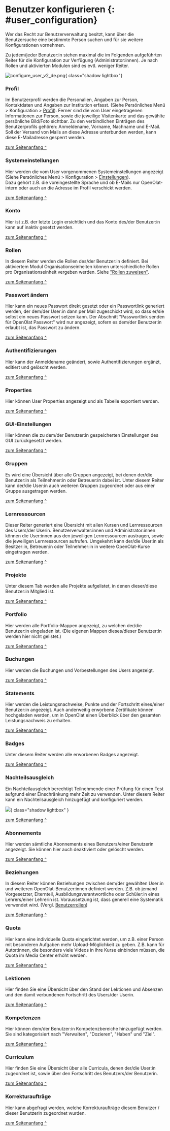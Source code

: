 # Benutzer konfigurieren {: #user_configuration} 

Wer das Recht zur Benutzerverwaltung besitzt, kann über die Benutzersuche eine bestimmte Person suchen und für sie weitere Konfigurationen vornehmen. 

Zu jedem/jeder Benutzer:in stehen maximal die im Folgenden aufgeführten Reiter für die Konfiguration zur Verfügung (Administrator:innen). Je nach Rollen und aktivierten Modulen sind es evtl. weniger Reiter.

![configure_user_v2_de.png](assets/configure_user_v2_de.png){ class="shadow lightbox"}



### Profil

Im Benutzerprofil werden die Personalien, Angaben zur Person, Kontaktdaten und Angaben zur Institution erfasst. (Siehe Persönliches Menü > Konfiguration > [Profil](../../manual_user/personal_menu/Profile.de.md)). Ferner sind die vom User eingetragenen Informationen zur Person, sowie die jeweilige Visitenkarte und das gewählte persönliche Bild/Foto sichtbar. Zu den verbindlichen Einträgen des Benutzerprofils gehören: Anmeldename, Vorname, Nachname und E-Mail. Soll der Versand von Mails an diese Adresse unterbunden werden, kann diese E-Mailadresse gesperrt werden.

[zum Seitenanfang ^](#user_configuration)


### Systemeinstellungen

Hier werden die vom User vorgenommenen Systemeinstellungen angezeigt (Siehe Persönliches Menü > Konfiguration > [Einstellungen](../../manual_user/personal_menu/Settings.de.md)).  
Dazu gehört z.B. die voreingestellte Sprache und ob E-Mails nur OpenOlat-intern oder auch an die Adresse im Profil verschickt werden. 

[zum Seitenanfang ^](#user_configuration)


### Konto

Hier ist z.B. der letzte Login ersichtlich und das Konto des/der Benutzer:in kann auf inaktiv gesetzt werden.  

[zum Seitenanfang ^](#user_configuration)


### Rollen

In diesem Reiter werden die Rollen des/der Benutzer:in definiert. Bei aktiviertem Modul Organisationseinheiten können unterschiedliche Rollen pro Organisationseinheit vergeben werden. Siehe ["Rollen zuweisen"](Assign_roles.de.md). 

[zum Seitenanfang ^](#user_configuration)


### Passwort ändern

Hier kann ein neues Passwort direkt gesetzt oder ein Passwortlink generiert werden, der dem/der User:in dann per Mail zugeschickt wird, so dass er/sie selbst ein neues Passwort setzen kann. 
Der Abschnitt "Passwortlink senden für OpenOlat Passwort" wird nur angezeigt, sofern es dem/der Benutzer:in
erlaubt ist, das Passwort zu ändern. 

[zum Seitenanfang ^](#user_configuration)


### Authentifizierungen

Hier kann der Anmeldename geändert, sowie Authentifizierungen ergänzt, editiert und gelöscht werden.  

[zum Seitenanfang ^](#user_configuration)


### Properties

Hier können User Properties angezeigt und als Tabelle exportiert werden.

[zum Seitenanfang ^](#user_configuration)


### GUI-Einstellungen

Hier können die zu dem/der Benutzer:in gespeicherten Einstellungen des GUI zurückgesetzt werden.

[zum Seitenanfang ^](#user_configuration)


### Gruppen

Es wird eine Übersicht über alle Gruppen angezeigt, bei denen der/die Benutzer:in als Teilnehmer:in oder Betreuer:in dabei ist. Unter diesem Reiter kann der/die User:in auch weiteren Gruppen zugeordnet oder aus einer Gruppe ausgetragen werden.

[zum Seitenanfang ^](#user_configuration)


### Lernressourcen

Dieser Reiter generiert eine Übersicht mit allen Kursen und Lernressourcen des Users/der Userin.
Benutzerverwalter:innen und Administrator:innen können die User:innen aus den jeweiligen Lernressourcen austragen, sowie die jeweiligen Lernressourcen aufrufen. Umgekehrt kann der/die User:in als Besitzer:in, Betreuer:in oder Teilnehmer:in in weitere OpenOlat-Kurse eingetragen werden.  

[zum Seitenanfang ^](#user_configuration)


### Projekte

Unter diesem Tab werden alle Projekte aufgelistet, in denen dieser/diese Benutzer:in Mitglied ist. 

[zum Seitenanfang ^](#user_configuration)


### Portfolio

Hier werden alle Portfolio-Mappen angezeigt, zu welchen der/die Benutzer:in eingeladen ist. (Die eigenen Mappen dieses/dieser Benutzer:in werden hier nicht gelistet.)


[zum Seitenanfang ^](#user_configuration)


### Buchungen

Hier werden die Buchungen und Vorbestellungen des Users angezeigt. 

[zum Seitenanfang ^](#user_configuration)

  
### Statements

Hier werden die Leistungsnachweise, Punkte und der Fortschritt eines/einer Benutzer:in angezeigt. Auch anderweitig erworbene Zertifikate können hochgeladen werden, um in OpenOlat einen Überblick über den gesamten Leistungsnachweis zu erhalten.  

[zum Seitenanfang ^](#user_configuration)


### Badges

Unter diesem Reiter werden alle erworbenen Badges angezeigt.

[zum Seitenanfang ^](#user_configuration)


### Nachteilsausgleich

Ein Nachteilausgleich berechtigt Teilnehmende einer Prüfung für einen Test aufgrund einer Einschränkung mehr Zeit zu verwenden. Unter diesem Reiter kann ein Nachteilsausgleich hinzugefügt und konfiguriert werden.

![](assets/Nachteilsausgleich.jpg){ class="shadow lightbox" }

[zum Seitenanfang ^](#user_configuration)


### Abonnements

Hier werden sämtliche Abonnements eines Benutzers/einer Benutzerin angezeigt. Sie können hier auch deaktiviert oder gelöscht werden.  

[zum Seitenanfang ^](#user_configuration)


### Beziehungen

In diesem Reiter können Beziehungen zwischen dem/der gewählten User:in und weiteren OpenOlat-Benutzer:innen definiert werden. Z.B. ob jemand Vorgesetzter, Elternteil, Ausbildungsverantwortliche oder Schüler:in eines Lehrers/einer Lehrerin ist. Voraussetzung ist, dass generell eine Systematik verwendet wird. (Vergl. [Benutzerrollen](index.de.md))

[zum Seitenanfang ^](#user_configuration)


### Quota

Hier kann eine individuelle Quota eingerichtet werden, um z.B. einer Person mit besonderen Aufgaben mehr Upload-Möglichkeit zu geben. Z.B. kann für Autor:innen, die besonders viele Videos in ihre Kurse einbinden müssen, die Quota im Media Center erhöht werden.

[zum Seitenanfang ^](#user_configuration)


### Lektionen

Hier finden Sie eine Übersicht über den Stand der Lektionen und Absenzen und den damit verbundenen Fortschritt des Users/der Userin.

[zum Seitenanfang ^](#user_configuration)


### Kompetenzen

Hier können dem/der Benutzer:in Kompetenzbereiche hinzugefügt werden. Sie sind kategorisiert nach "Verwalten", "Dozieren", "Haben" und "Ziel".

[zum Seitenanfang ^](#user_configuration)


### Curriculum

Hier finden Sie eine Übersicht über alle Curricula, denen der/die User:in zugeordnet ist, sowie über den Fortschritt des Benutzers/der Benutzerin.

[zum Seitenanfang ^](#user_configuration)


### Korrekturaufträge

Hier kann abgefragt werden, welche Korrekturaufträge diesem Benutzer / dieser Benutzerin zugeordnet wurden.

[zum Seitenanfang ^](#user_configuration)

